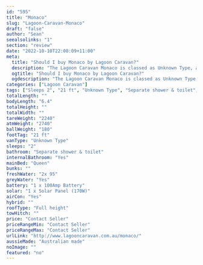 ```yaml
---
id: "595"
title: "Monaco"
slug: "Lagoon-Caravan-Monaco"
draft: "false"
author: "Sean"
seealsolinks: "1"
section: "review"
date: "2022-10-10T22:00:09+11:00"
meta:
  title: "Should I buy Monaco by Lagoon Caravan?"
  description: "The Lagoon Caravan Monaco is classed as Unknown Type, and sleeps 2 people. It is Australian made and comes in at 21 ft. It generally has Separate shower & toilet."
  ogtitle: "Should I buy Monaco by Lagoon Caravan?"
  ogdescription: "The Lagoon Caravan Monaco is classed as Unknown Type, and sleeps 2 people. It is Australian made and comes in at 21 ft. It generally has Separate shower & toilet."
categories: ["Lagoon Caravan"]
tags: ["Sleeps 2", "21 ft", "Unknown Type", "Separate shower & toilet", "Full height", "Price Unknown"]
totalLength: ""
bodyLength: "6.4"
totalHeight: ""
totalWidth: ""
tareWeight: "2240"
atmWeight: "2740"
ballWeight: "180"
footTag: "21 ft"
vanType: "Unknown Type"
sleeps: "2"
bathroom: "Separate shower & toilet"
internalBathroom: "Yes"
mainBed: "Queen"
bunks: ""
freshWater: "2x 95"
greyWater: "Yes"
battery: "1 x 100Amp Battery"
solar: "1 x Solar Panel (170W)"
airCon: "Yes"
hybrid: ""
roofType: "Full height"
towHitch: ""
price: "Contact Seller"
priceRangeMin: "Contact Seller"
priceRangeMax: "Contact Seller"
urlLink: "http://www.lagooncaravan.com.au/monaco/"
aussieMade: "Australian made"
noImage: ""
featured: "no"
---
```

